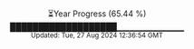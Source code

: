 <p align="center">
⏳Year Progress (65.44 %) <br>
███████████████████▁▁▁▁▁▁▁▁▁▁▁ <br>
<sub>Updated: Tue, 27 Aug 2024 12:36:54 GMT</sub>
</p>

